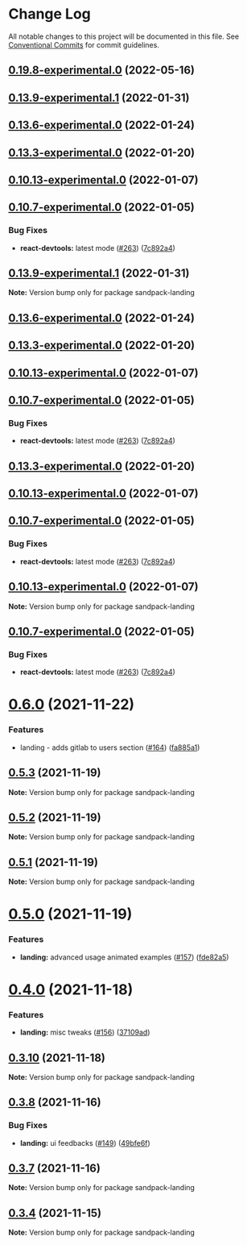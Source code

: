 # Change Log

All notable changes to this project will be documented in this file.
See [Conventional Commits](https://conventionalcommits.org) for commit guidelines.

## [0.19.8-experimental.0](https://github.com/codesandbox/sandpack/compare/v0.19.7...v0.19.8-experimental.0) (2022-05-16)



## [0.13.9-experimental.1](https://github.com/codesandbox/sandpack/compare/v0.13.9-experimental.0...v0.13.9-experimental.1) (2022-01-31)



## [0.13.6-experimental.0](https://github.com/codesandbox/sandpack/compare/v0.13.5...v0.13.6-experimental.0) (2022-01-24)



## [0.13.3-experimental.0](https://github.com/codesandbox/sandpack/compare/v0.13.2...v0.13.3-experimental.0) (2022-01-20)



## [0.10.13-experimental.0](https://github.com/codesandbox/sandpack/compare/v0.10.12...v0.10.13-experimental.0) (2022-01-07)



## [0.10.7-experimental.0](https://github.com/codesandbox/sandpack/compare/v0.10.11...v0.10.7-experimental.0) (2022-01-05)


### Bug Fixes

* **react-devtools:** latest mode ([#263](https://github.com/codesandbox/sandpack/issues/263)) ([7c892a4](https://github.com/codesandbox/sandpack/commit/7c892a48baea7a74aa093ef5351e168291ec1e03))





## [0.13.9-experimental.1](https://github.com/codesandbox/sandpack/compare/v0.13.9-experimental.0...v0.13.9-experimental.1) (2022-01-31)

**Note:** Version bump only for package sandpack-landing





## [0.13.6-experimental.0](https://github.com/codesandbox/sandpack/compare/v0.13.5...v0.13.6-experimental.0) (2022-01-24)



## [0.13.3-experimental.0](https://github.com/codesandbox/sandpack/compare/v0.13.2...v0.13.3-experimental.0) (2022-01-20)



## [0.10.13-experimental.0](https://github.com/codesandbox/sandpack/compare/v0.10.12...v0.10.13-experimental.0) (2022-01-07)



## [0.10.7-experimental.0](https://github.com/codesandbox/sandpack/compare/v0.10.11...v0.10.7-experimental.0) (2022-01-05)


### Bug Fixes

* **react-devtools:** latest mode ([#263](https://github.com/codesandbox/sandpack/issues/263)) ([7c892a4](https://github.com/codesandbox/sandpack/commit/7c892a48baea7a74aa093ef5351e168291ec1e03))





## [0.13.3-experimental.0](https://github.com/codesandbox/sandpack/compare/v0.13.2...v0.13.3-experimental.0) (2022-01-20)



## [0.10.13-experimental.0](https://github.com/codesandbox/sandpack/compare/v0.10.12...v0.10.13-experimental.0) (2022-01-07)



## [0.10.7-experimental.0](https://github.com/codesandbox/sandpack/compare/v0.10.11...v0.10.7-experimental.0) (2022-01-05)


### Bug Fixes

* **react-devtools:** latest mode ([#263](https://github.com/codesandbox/sandpack/issues/263)) ([7c892a4](https://github.com/codesandbox/sandpack/commit/7c892a48baea7a74aa093ef5351e168291ec1e03))





## [0.10.13-experimental.0](https://github.com/codesandbox/sandpack/compare/v0.10.11-experimental.4...v0.10.13-experimental.0) (2022-01-07)

**Note:** Version bump only for package sandpack-landing





## [0.10.7-experimental.0](https://github.com/codesandbox/sandpack/compare/v0.10.6...v0.10.7-experimental.0) (2022-01-05)


### Bug Fixes

* **react-devtools:** latest mode ([#263](https://github.com/codesandbox/sandpack/issues/263)) ([7c892a4](https://github.com/codesandbox/sandpack/commit/7c892a48baea7a74aa093ef5351e168291ec1e03))





# [0.6.0](https://github.com/codesandbox/sandpack/compare/v0.5.4...v0.6.0) (2021-11-22)


### Features

* landing - adds gitlab to users section ([#164](https://github.com/codesandbox/sandpack/issues/164)) ([fa885a1](https://github.com/codesandbox/sandpack/commit/fa885a110207cca5db26498bd69f89adc93fbcb4))





## [0.5.3](https://github.com/codesandbox/sandpack/compare/v0.5.2...v0.5.3) (2021-11-19)

**Note:** Version bump only for package sandpack-landing





## [0.5.2](https://github.com/codesandbox/sandpack/compare/v0.5.1...v0.5.2) (2021-11-19)

**Note:** Version bump only for package sandpack-landing





## [0.5.1](https://github.com/codesandbox/sandpack/compare/v0.5.0...v0.5.1) (2021-11-19)

**Note:** Version bump only for package sandpack-landing





# [0.5.0](https://github.com/codesandbox/sandpack/compare/v0.4.1...v0.5.0) (2021-11-19)


### Features

* **landing:** advanced usage animated examples ([#157](https://github.com/codesandbox/sandpack/issues/157)) ([fde82a5](https://github.com/codesandbox/sandpack/commit/fde82a5ee120f46cd7fa776a57ff35167e98f0f8))





# [0.4.0](https://github.com/codesandbox/sandpack/compare/v0.3.10...v0.4.0) (2021-11-18)


### Features

* **landing:** misc tweaks ([#156](https://github.com/codesandbox/sandpack/issues/156)) ([37109ad](https://github.com/codesandbox/sandpack/commit/37109ad77881e39fd8f2fc777e9407861e888bdf))





## [0.3.10](https://github.com/codesandbox/sandpack/compare/v0.3.9...v0.3.10) (2021-11-18)

**Note:** Version bump only for package sandpack-landing





## [0.3.8](https://github.com/codesandbox/sandpack/compare/v0.3.7...v0.3.8) (2021-11-16)


### Bug Fixes

* **landing:** ui feedbacks ([#149](https://github.com/codesandbox/sandpack/issues/149)) ([49bfe6f](https://github.com/codesandbox/sandpack/commit/49bfe6f7bcbcdcf52a6b3a594b51fcef1fc482cd))





## [0.3.7](https://github.com/codesandbox/sandpack/compare/v0.3.6...v0.3.7) (2021-11-16)

**Note:** Version bump only for package sandpack-landing





## [0.3.4](https://github.com/codesandbox/sandpack/compare/v0.3.3...v0.3.4) (2021-11-15)

**Note:** Version bump only for package sandpack-landing
